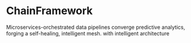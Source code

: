 # ChainFramework
Microservices-orchestrated data pipelines converge predictive analytics, forging a self-healing, intelligent mesh. with intelligent architecture
